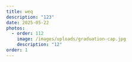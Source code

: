 ```yaml
---
title: weq
description: "123"
date: 2025-05-22
photos:
  - order: 112
    image: /images/uploads/graduation-cap.jpg
    description: "12"
order: 1
---
```

